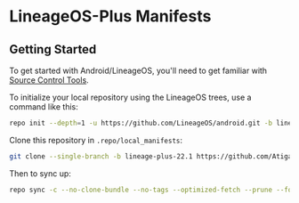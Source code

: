 LineageOS-Plus Manifests
========================

Getting Started
---------------

To get started with Android/LineageOS, you'll need to get familiar with [Source Control Tools](https://source.android.com/setup/develop).

To initialize your local repository using the LineageOS trees, use a command like this:
```bash
repo init --depth=1 -u https://github.com/LineageOS/android.git -b lineage-22.1 --git-lfs
```

Clone this repository in `.repo/local_manifests`:
```bash
git clone --single-branch -b lineage-plus-22.1 https://github.com/Atiga-Stuff/local_manifests.git .repo/local_manifests
```

Then to sync up:
```bash
repo sync -c --no-clone-bundle --no-tags --optimized-fetch --prune --force-sync -j8
```
